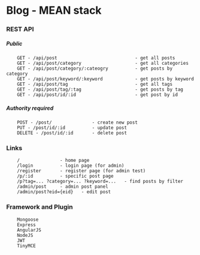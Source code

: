 # Blog - MEAN stack

### REST API
##### Public
        GET - /api/post                             - get all posts
        GET - /api/post/category                    - get all categories
        GET - /api/post/category/:cateogry          - get posts by category
        GET - /api/post/keyword/:keyword            - get posts by keyword
        GET - /api/post/tag                         - get all tags
        GET - /api/post/tag/:tag                    - get posts by tag
        GET - /api/post/id/:id                      - get post by id
##### Authority required
        POST - /post/               - create new post
        PUT - /post/id/:id          - update post
        DELETE - /post/id/:id       - delete post
    
### Links
        /               - home page
        /login          - login page (for admin)
        /register       - register page (for admin test)
        /p/:id          - specific post page
        /p?tag=... ?category=... ?keyword=...   - find posts by filter
        /admin/post     - admin post panel
        /admin/post?eid={eid}   - edit post 
    
### Framework and Plugin
        Mongoose
        Express
        AngularJS
        NodeJS
        JWT
        TinyMCE
        
        
        
        